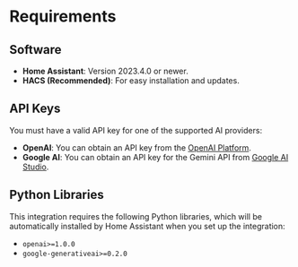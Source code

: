 # Requirements

## Software

- **Home Assistant**: Version 2023.4.0 or newer.
- **HACS (Recommended)**: For easy installation and updates.

## API Keys

You must have a valid API key for one of the supported AI providers:

- **OpenAI**: You can obtain an API key from the [OpenAI Platform](https://platform.openai.com/).
- **Google AI**: You can obtain an API key for the Gemini API from [Google AI Studio](https://aistudio.google.com/).

## Python Libraries

This integration requires the following Python libraries, which will be automatically installed by Home Assistant when you set up the integration:

- `openai>=1.0.0`
- `google-generativeai>=0.2.0`
